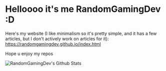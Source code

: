 # Helloooo it's me RandomGamingDev :D

Here's my website (I like minimalism so it's pretty simple, and it has a few articles, but I don't actively work on articles for it): </br>
https://randomgamingdev.github.io/index.html

Hope u enjoy my repos

![RandomGamingDev's Github Stats](https://github-readme-stats.vercel.app/api?username=RandomGamingDev&show_icons=true&theme=github_dark&count_private=true&include_all_commits=true)
